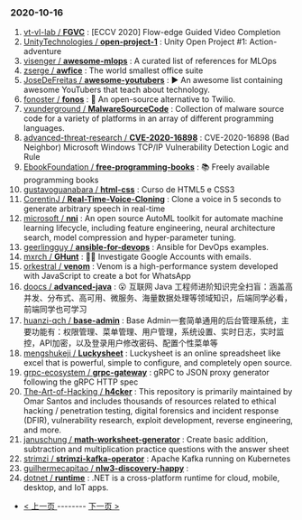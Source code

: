 ### 2020-10-16 
1. [
        vt-vl-lab /
**FGVC**](https://github.com/vt-vl-lab/FGVC) : [ECCV 2020] Flow-edge Guided Video Completion
1. [
        UnityTechnologies /
**open-project-1**](https://github.com/UnityTechnologies/open-project-1) : Unity Open Project #1: Action-adventure
1. [
        visenger /
**awesome-mlops**](https://github.com/visenger/awesome-mlops) : A curated list of references for MLOps
1. [
        zserge /
**awfice**](https://github.com/zserge/awfice) : The world smallest office suite
1. [
        JoseDeFreitas /
**awesome-youtubers**](https://github.com/JoseDeFreitas/awesome-youtubers) : ▶️ An awesome list containing awesome YouTubers that teach about technology.
1. [
        fonoster /
**fonos**](https://github.com/fonoster/fonos) : 🚀 An open-source alternative to Twilio.
1. [
        vxunderground /
**MalwareSourceCode**](https://github.com/vxunderground/MalwareSourceCode) : Collection of malware source code for a variety of platforms in an array of different programming languages.
1. [
        advanced-threat-research /
**CVE-2020-16898**](https://github.com/advanced-threat-research/CVE-2020-16898) : CVE-2020-16898 (Bad Neighbor) Microsoft Windows TCP/IP Vulnerability Detection Logic and Rule
1. [
        EbookFoundation /
**free-programming-books**](https://github.com/EbookFoundation/free-programming-books) : 📚 Freely available programming books
1. [
        gustavoguanabara /
**html-css**](https://github.com/gustavoguanabara/html-css) : Curso de HTML5 e CSS3
1. [
        CorentinJ /
**Real-Time-Voice-Cloning**](https://github.com/CorentinJ/Real-Time-Voice-Cloning) : Clone a voice in 5 seconds to generate arbitrary speech in real-time
1. [
        microsoft /
**nni**](https://github.com/microsoft/nni) : An open source AutoML toolkit for automate machine learning lifecycle, including feature engineering, neural architecture search, model compression and hyper-parameter tuning.
1. [
        geerlingguy /
**ansible-for-devops**](https://github.com/geerlingguy/ansible-for-devops) : Ansible for DevOps examples.
1. [
        mxrch /
**GHunt**](https://github.com/mxrch/GHunt) : 🕵️‍♂️ Investigate Google Accounts with emails.
1. [
        orkestral /
**venom**](https://github.com/orkestral/venom) : Venom is a high-performance system developed with JavaScript to create a bot for WhatsApp
1. [
        doocs /
**advanced-java**](https://github.com/doocs/advanced-java) : 😮 互联网 Java 工程师进阶知识完全扫盲：涵盖高并发、分布式、高可用、微服务、海量数据处理等领域知识，后端同学必看，前端同学也可学习
1. [
        huanzi-qch /
**base-admin**](https://github.com/huanzi-qch/base-admin) : Base Admin一套简单通用的后台管理系统，主要功能有：权限管理、菜单管理、用户管理，系统设置、实时日志，实时监控，API加密，以及登录用户修改密码、配置个性菜单等
1. [
        mengshukeji /
**Luckysheet**](https://github.com/mengshukeji/Luckysheet) : Luckysheet is an online spreadsheet like excel that is powerful, simple to configure, and completely open source.
1. [
        grpc-ecosystem /
**grpc-gateway**](https://github.com/grpc-ecosystem/grpc-gateway) : gRPC to JSON proxy generator following the gRPC HTTP spec
1. [
        The-Art-of-Hacking /
**h4cker**](https://github.com/The-Art-of-Hacking/h4cker) : This repository is primarily maintained by Omar Santos and includes thousands of resources related to ethical hacking / penetration testing, digital forensics and incident response (DFIR), vulnerability research, exploit development, reverse engineering, and more.
1. [
        januschung /
**math-worksheet-generator**](https://github.com/januschung/math-worksheet-generator) : Create basic addition, subtraction and multiplication practice questions with the answer sheet
1. [
        strimzi /
**strimzi-kafka-operator**](https://github.com/strimzi/strimzi-kafka-operator) : Apache Kafka running on Kubernetes
1. [
        guilhermecapitao /
**nlw3-discovery-happy**](https://github.com/guilhermecapitao/nlw3-discovery-happy) : 
1. [
        dotnet /
**runtime**](https://github.com/dotnet/runtime) : .NET is a cross-platform runtime for cloud, mobile, desktop, and IoT apps. 

- [ < 上一页 ](https://github.com/able8/github-trending-daily-record/blob/master/2020-10-15.md) -------- [ 下一页 > ](https://github.com/able8/github-trending-daily-record/blob/master/2020-10-17.md)